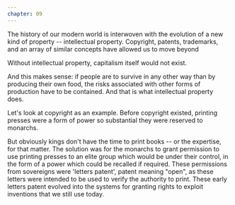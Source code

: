 ```yaml
---
chapter: 09
---
```


The history of our modern world is interwoven with the evolution of
a new kind of property -- intellectual property. Copyright, patents,
trademarks, and an array of similar concepts have allowed us to 
move beyond 

Without intellectual property, capitalism itself would not exist.

And this makes sense: if people are to survive in any other way than by
producing their own food, the risks associated with other forms of production
have to be contained. And that is what intellectual property does. 

Let's look at copyright as an example. Before copyright existed, printing
presses were a form of power so substantial they were reserved to monarchs. 

But obviously kings don't have the time to print books -- or the expertise, for
that matter. The solution was for the monarchs to grant permission to use
printing presses to an elite group which would be under their control, in the
form of a power which could be recalled if required. These permissions from
sovereigns were 'letters patent', patent meaning "open", as these letters were
intended to be used to verify the authority to print. These early letters patent
evolved into the systems for granting rights to exploit inventions that we still
use today.

